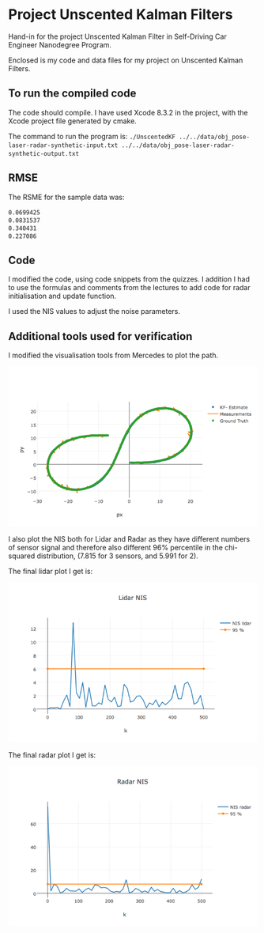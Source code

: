 # Project Unscented Kalman Filters

Hand-in for the project Unscented Kalman Filter in Self-Driving Car Engineer Nanodegree Program.

Enclosed is my code and data files for my project on Unscented Kalman Filters.

## To run the compiled code
The code should compile. I have used Xcode 8.3.2 in the project, with the Xcode project file generated by cmake.


The command to run the program is: `./UnscentedKF ../../data/obj_pose-laser-radar-synthetic-input.txt ../../data/obj_pose-laser-radar-synthetic-output.txt`

## RMSE
The RSME for the sample data was:
```
0.0699425
0.0831537
0.340431
0.227086
```
## Code
I modified the code, using code snippets from the quizzes. I addition I had to use the formulas and comments from the lectures to add code for radar initialisation and update function.

I used the NIS values to adjust the noise parameters.

## Additional tools used for verification
I modified the visualisation tools from Mercedes to plot the path.

![path](data/measured.png)

I also plot the NIS both for Lidar and Radar as they have different numbers of sensor signal and therefore also different 96% percentile in the chi-squared distribution, (7.815 for 3 sensors, and 5.991 for 2).

The final lidar plot I get is:

![lidar](data/lidarnis.png)

The final radar plot I get is:

![lidar](data/radarnis.png)
